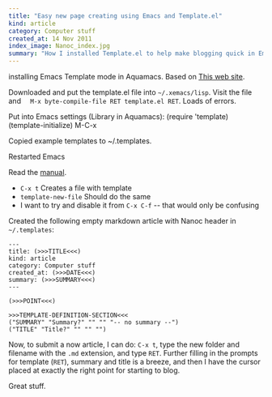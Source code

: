 ```yaml
--- 
title: "Easy new page creating using Emacs and Template.el"
kind: article
category: Computer stuff
created_at: 14 Nov 2011
index_image: Nanoc_index.jpg
summary: "How I installed Template.el to help make blogging quick in Emacs"
---
```




installing Emacs Template mode in Aquamacs. Based on [This web site](http://emacs-template.sourceforge.net/details.html).

Downloaded and put the template.el file into `~/.xemacs/lisp`. 
Visit the file and `  M-x byte-compile-file RET template.el RET`. Loads of errors.

Put into Emacs settings (Library in Aquamacs):
    (require 'template)
    (template-initialize)
    M-C-x

Copied example templates to ~/.templates.

Restarted Emacs

Read the [manual](http://emacs-template.sourceforge.net/details.html).
* `C-x t` Creates a file with template
* `template-new-file` Should do the same
* I want to try and disable it from `C-x C-f` -- that would only be confusing

Created the following empty markdown article with Nanoc header in `~/.templates`:

	--- 
	title: (>>>TITLE<<<)
	kind: article
	category: Computer stuff
	created_at: (>>>DATE<<<)
	summary: (>>>SUMMARY<<<)
	---

    (>>>POINT<<<)

    >>>TEMPLATE-DEFINITION-SECTION<<<
    ("SUMMARY" "Summary?" "" "" "-- no summary --")
    ("TITLE" "Title?" "" "" "")

Now, to submit a now article, I can do: `C-x t`, type the new folder and filename with the `.md` extension, and type `RET`. Further filling in the prompts for template (`RET`), summary and title is a breeze, and then I have the cursor placed at exactly the right point for starting to blog.

Great stuff.





